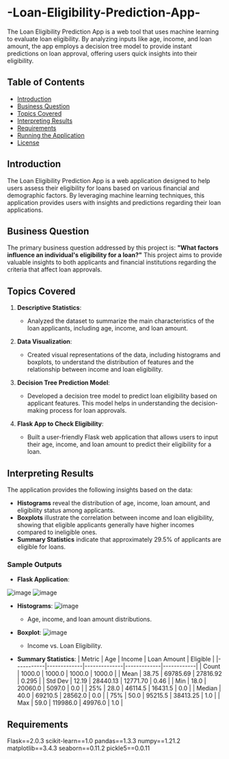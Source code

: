 # -Loan-Eligibility-Prediction-App-
The Loan Eligibility Prediction App is a web tool that uses machine learning to evaluate loan eligibility. By analyzing inputs like age, income, and loan amount, the app employs a decision tree model to provide instant predictions on loan approval, offering users quick insights into their eligibility.

## Table of Contents

- [Introduction](#introduction)
- [Business Question](#business-question)
- [Topics Covered](#topics-covered)
- [Interpreting Results](#interpreting-results)
- [Requirements](#requirements)
- [Running the Application](#running-the-application)
- [License](#license)

## Introduction

The Loan Eligibility Prediction App is a web application designed to help users assess their eligibility for loans based on various financial and demographic factors. By leveraging machine learning techniques, this application provides users with insights and predictions regarding their loan applications.

## Business Question

The primary business question addressed by this project is: **"What factors influence an individual's eligibility for a loan?"** This project aims to provide valuable insights to both applicants and financial institutions regarding the criteria that affect loan approvals.

## Topics Covered

1. **Descriptive Statistics**: 
   - Analyzed the dataset to summarize the main characteristics of the loan applicants, including age, income, and loan amount.

2. **Data Visualization**: 
   - Created visual representations of the data, including histograms and boxplots, to understand the distribution of features and the relationship between income and loan eligibility.

3. **Decision Tree Prediction Model**: 
   - Developed a decision tree model to predict loan eligibility based on applicant features. This model helps in understanding the decision-making process for loan approvals.

4. **Flask App to Check Eligibility**: 
   - Built a user-friendly Flask web application that allows users to input their age, income, and loan amount to predict their eligibility for a loan.

## Interpreting Results

The application provides the following insights based on the data:

- **Histograms** reveal the distribution of age, income, loan amount, and eligibility status among applicants.
- **Boxplots** illustrate the correlation between income and loan eligibility, showing that eligible applicants generally have higher incomes compared to ineligible ones.
- **Summary Statistics** indicate that approximately 29.5% of applicants are eligible for loans.

### Sample Outputs

- **Flask Application**:

![image](https://github.com/user-attachments/assets/cf7d1bc0-07bd-441b-a01b-6b0a02eb9661)
![image](https://github.com/user-attachments/assets/5c03278e-49a7-46e1-a6c9-b7f3613cb12c)



- **Histograms**:
 ![image](https://github.com/user-attachments/assets/4c7a2d11-e6c7-4c18-88d3-c25926abc193)

  - Age, income, and loan amount distributions.
  
- **Boxplot**:
 ![image](https://github.com/user-attachments/assets/11bd8c1e-725b-4e43-bd49-f4a01ca5b196)

  - Income vs. Loan Eligibility.

- **Summary Statistics**:
  | Metric    | Age         | Income       | Loan Amount | Eligible   |
  |-----------|-------------|--------------|-------------|------------|
  | Count     | 1000.0     | 1000.0      | 1000.0      | 1000.0     |
  | Mean      | 38.75      | 69785.69     | 27816.92    | 0.295      |
  | Std Dev   | 12.19      | 28440.13     | 12771.70    | 0.46       |
  | Min       | 18.0       | 20060.0      | 5097.0      | 0.0        |
  | 25%       | 28.0       | 46114.5      | 16431.5     | 0.0        |
  | Median    | 40.0       | 69210.5      | 28562.0     | 0.0        |
  | 75%       | 50.0       | 95215.5      | 38413.25    | 1.0        |
  | Max       | 59.0       | 119986.0     | 49976.0     | 1.0        |

## Requirements

Flask==2.0.3
scikit-learn==1.0
pandas==1.3.3
numpy==1.21.2
matplotlib==3.4.3
seaborn==0.11.2
pickle5==0.0.11 

